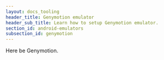 ```yaml
---
layout: docs_tooling
header_title: Genymotion emulator
header_sub_title: Learn how to setup Genymotion emulator.
section_id: android-emulators
subsection_id: genymotion
---
```


Here be Genymotion.